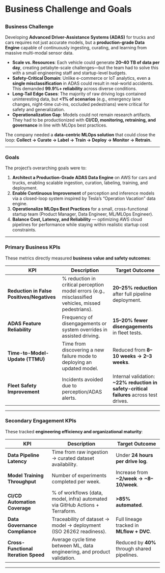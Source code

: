# Business Challenge and Goals

##

### Business Challenge

Developing **Advanced Driver-Assistance Systems (ADAS)** for trucks and cars requires not just accurate models, but a **production-grade Data Engine** capable of continuously ingesting, curating, and learning from massive multi-modal sensor data.

* **Scale vs. Resources**: Each vehicle could generate **20–40 TB of data per day**, creating petabyte-scale challenges—but the team had to solve this with a small engineering staff and startup-level budgets.
* **Safety-Critical Domain**: Unlike e-commerce or IoT analytics, even a **single misclassification** in ADAS could result in real-world accidents. This demanded **99.9%+ reliability** across diverse conditions.
* **Long-Tail Edge Cases**: The majority of raw driving logs contained uninteresting data, but **<1% of scenarios** (e.g., emergency lane changes, night-time cut-ins, occluded pedestrians) were critical for safety and generalization.
* **Operationalization Gap**: Models could not remain research artifacts. They had to be productionized with **CI/CD, monitoring, retraining, and governance** in line with MLOps best practices.

The company needed a **data-centric MLOps solution** that could close the loop:
**Collect → Curate → Label → Train → Deploy → Monitor → Retrain.**

---

### Goals

The project’s overarching goals were to:

1. **Architect a Production-Grade ADAS Data Engine** on AWS for cars and trucks, enabling scalable ingestion, curation, labeling, training, and deployment.
2. **Enable Continuous Improvement** of perception and inference models via a closed-loop system inspired by Tesla’s “Operation Vacation” data engine.
3. **Operationalize MLOps Best Practices** for a small, cross-functional startup team (Product Manager, Data Engineer, ML/MLOps Engineer).
4. **Balance Cost, Latency, and Reliability** — optimizing AWS cloud pipelines for performance while staying within realistic startup cost constraints.

---

### Primary Business KPIs

These metrics directly measured **business value and safety outcomes**:

| KPI                                        | Description                                                                                         | Target Outcome                                                                           |
| ------------------------------------------ | --------------------------------------------------------------------------------------------------- | ---------------------------------------------------------------------------------------- |
| **Reduction in False Positives/Negatives** | % reduction in critical perception model errors (e.g., misclassified vehicles, missed pedestrians). | **20–25% reduction** after full pipeline deployment.                                     |
| **ADAS Feature Reliability**               | Frequency of disengagements or system overrides in assisted driving.                                | **15–20% fewer disengagements** in fleet tests.                                          |
| **Time-to-Model-Update (TTMU)**            | Time from discovering a new failure mode to deploying an updated model.                             | Reduced from **8–10 weeks → 2–3 weeks**.                                                 |
| **Fleet Safety Improvement**               | Incidents avoided due to perception/ADAS alerts.                                                    | Internal validation: **\~22% reduction in safety-critical failures** across test drives. |

---

### Secondary Engagement KPIs

These tracked **engineering efficiency and organizational maturity**:

| KPI                                  | Description                                                                   | Target Outcome                               |
| ------------------------------------ | ----------------------------------------------------------------------------- | -------------------------------------------- |
| **Data Pipeline Latency**            | Time from raw ingestion → curated dataset availability.                       | Under **24 hours per drive log**.            |
| **Model Training Throughput**        | Number of experiments completed per week.                                     | Increase from **\~2/week → \~8–10/week**.    |
| **CI/CD Automation Coverage**        | % of workflows (data, model, infra) automated via GitHub Actions + Terraform. | **>85% automated**.              |
| **Data Governance Compliance**       | Traceability of dataset → model → deployment (ISO 26262 readiness).           | Full lineage tracked in **MLflow + DVC**.    |
| **Cross-Functional Iteration Speed** | Average cycle time between ML, data engineering, and product validation.      | Reduced by **40%** through shared pipelines. |

---

